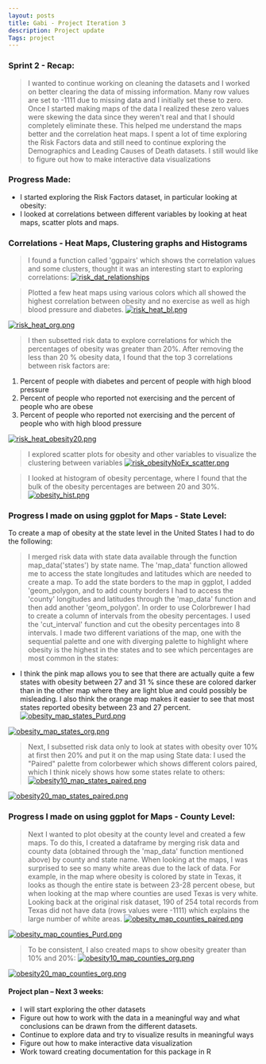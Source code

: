 ```yaml
---
layout: posts
title: Gabi - Project Iteration 3
description: Project update
Tags: project
---
```


### Sprint 2 - Recap:
> I wanted to continue working on cleaning the datasets and I worked on better clearing the data of missing information. Many row values are set to -1111 due to missing data and I initially set these to zero. Once I started making maps of the data I realized these zero values were skewing the data since they weren't real and that I should completely eliminate these. This helped me understand the maps better and the correlation heat maps. 
> I spent a lot of time exploring the Risk Factors data and still need to continue exploring the Demographics and Leading Causes of Death datasets.
> I still would like to figure out how to make interactive data visualizations 


### Progress Made:
* I started exploring the Risk Factors dataset, in particular looking at obesity:
* I looked at correlations between different variables by looking at heat maps, scatter plots and maps. 

### Correlations - Heat Maps, Clustering graphs and Histograms
> I found a function called 'ggpairs' which shows the correlation values and some clusters, thought it was an interesting start to exploring correlations:
[![risk_dat_relationships](http://Gabya06.github.io/edav/assets/gaby_assets/gaby_project/risk_dat_relationships.png)](http://Gabya06.github.io/edav/assets/gaby_assets/gaby_project/risk_dat_relationships.png)


> Plotted a few heat maps using various colors which all showed the highest correlation between obesity and no exercise as well as high blood pressure and diabetes. 
[![risk_heat_bl.png](http://Gabya06.github.io/edav/assets/gaby_assets/gaby_project/risk_heat_bl.png)](http://Gabya06.github.io/edav/assets/gaby_assets/gaby_project/risk_heat_bl.png)

[![risk_heat_org.png](http://Gabya06.github.io/edav/assets/gaby_assets/gaby_project/risk_heat_org.png)](http://Gabya06.github.io/edav/assets/gaby_assets/gaby_project/risk_heat_org.png)


> I then subsetted risk data to explore correlations for which the percentages of obesity was greater than 20%. After removing the less than 20 % obesity data, I found that the top 3 correlations between risk factors are:
1) Percent of people with diabetes and percent of people with high blood pressure
2) Percent of people who reported not exercising and the percent of people who are obese
3) Percent of people who reported not exercising and the percent of people who with high blood pressure

[![risk_heat_obesity20.png](http://Gabya06.github.io/edav/assets/gaby_assets/gaby_project/risk_heat_obesity20.png)](http://Gabya06.github.io/edav/assets/gaby_assets/gaby_project/risk_heat_obesity20.png)

> I explored scatter plots for obesity and other variables to visualize the clustering between variables
[![risk_obesityNoEx_scatter.png](http://Gabya06.github.io/edav/assets/gaby_assets/gaby_project/risk_obesityNoEx_scatter.png)](http://Gabya06.github.io/edav/assets/gaby_assets/gaby_project/risk_obesityNoEx_scatter.png)

> I looked at histogram of obesity percentage, where I found that the bulk of the obesity percentages are between 20 and 30%.
[![obesity_hist.png](http://Gabya06.github.io/edav/assets/gaby_assets/gaby_project/obesity_hist.png)](http://Gabya06.github.io/edav/assets/gaby_assets/gaby_project/obesity_hist.png)

### Progress I made on using ggplot for Maps - State Level:

To create a map of obesity at the state level in the United States I had to do the following: 
> I merged risk data with state data available through the function map_data('states') by state name. The 'map_data' function allowed me to access the state longitudes and latitudes which are needed to create a map. 
> To add the state borders to the map in ggplot, I added 'geom_polygon, and to add county borders I had to access the 'county' longitudes and latitudes through the 'map_data' function and then add another 'geom_polygon'.
> In order to use Colorbrewer I had to create a column of intervals from the obesity percentages. I used the 'cut_interval' function and cut the obesity percentages into 8 intervals. 
> I made two different variations of the map, one with the sequential palette and one with diverging palette to highlight where obesity is the highest in the states and to see which percentages are most common in the states:
- I think the pink map allows you to see that there are actually quite a few states with obesity between 27 and 31 % since these are colored darker than in the other map where they are light blue and could possibly be misleading. I also think the orange map makes it easier to see that most states reported obesity between 23 and 27 percent.
[![obesity_map_states_Purd.png](http://Gabya06.github.io/edav/assets/gaby_assets/gaby_project/obesity_map_states_Purd.png)](http://Gabya06.github.io/edav/assets/gaby_assets/gaby_project/obesity_map_states_Purd.png)

[![obesity_map_states_org.png](http://Gabya06.github.io/edav/assets/gaby_assets/gaby_project/obesity_map_states_org.png)](http://Gabya06.github.io/edav/assets/gaby_assets/gaby_project/obesity_map_states_org.png)

> Next, I subsetted risk data only to look at states with obesity over 10% at first then 20% and put it on the map using State data:
I used the "Paired" palette from colorbewer which shows different colors paired, which I think nicely shows how some states relate to others:
[![obesity10_map_states_paired.png](http://Gabya06.github.io/edav/assets/gaby_assets/gaby_project/obesity10_map_states_paired.png)](http://Gabya06.github.io/edav/assets/gaby_assets/gaby_project/obesity10_map_states_paired.png)

[![obesity20_map_states_paired.png](http://Gabya06.github.io/edav/assets/gaby_assets/gaby_project/obesity20_map_states_paired.png)](http://Gabya06.github.io/edav/assets/gaby_assets/gaby_project/obesity20_map_states_paired.png)



### Progress I made on using ggplot for Maps - County Level:

> Next I wanted to plot obesity at the county level and created a few maps. To do this, I created a dataframe by merging risk data and county data (obtained through the 'map_data' function mentioned above) by county and state name. When looking at the maps, I was surprised to see so many white areas due to the lack of data. For example, in the map where obesity is colored by state in Texas, it looks as though the entire state is between 23-28 percent obese, but when looking at the map where counties are used Texas is very white. Looking back at the original risk dataset, 190 of 254 total records from Texas did not have data (rows values were -1111) which explains the large number of white areas. 
[![obesity_map_counties_paired.png](http://Gabya06.github.io/edav/assets/gaby_assets/gaby_project/obesity_map_counties_paired.png)](http://Gabya06.github.io/edav/assets/gaby_assets/gaby_project/obesity_map_counties_paired.png)

[![obesity_map_counties_Purd.png](http://Gabya06.github.io/edav/assets/gaby_assets/gaby_project/obesity_map_counties_Purd.png)](http://Gabya06.github.io/edav/assets/gaby_assets/gaby_project/obesity_map_counties_Purd.png)

> To be consistent, I also created maps to show obesity greater than 10% and 20%:
[![obesity10_map_counties_org.png](http://Gabya06.github.io/edav/assets/gaby_assets/gaby_project/obesity10_map_counties_org.png)](http://Gabya06.github.io/edav/assets/gaby_assets/gaby_project/obesity10_map_counties_org.png)

[![obesity20_map_counties_org.png](http://Gabya06.github.io/edav/assets/gaby_assets/gaby_project/obesity20_map_counties_org.png)](http://Gabya06.github.io/edav/assets/gaby_assets/gaby_project/obesity20_map_counties_org.png)

#### Project plan – Next 3 weeks:
* I will start exploring the other datasets
* Figure out how to work with the data in a meaningful way and what conclusions can be drawn from the different datasets.
* Continue to explore data and try to visualize results in meaningful ways
* Figure out how to make interactive data visualization 
* Work toward creating documentation for this package in R




